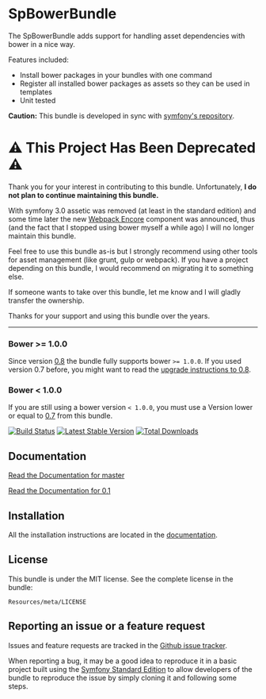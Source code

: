 SpBowerBundle
=============

The SpBowerBundle adds support for handling asset dependencies with bower in a nice way.

Features included:

- Install bower packages in your bundles with one command
- Register all installed bower packages as assets so they can be used in templates
- Unit tested

**Caution:** This bundle is developed in sync with [symfony's repository](https://github.com/symfony/symfony).

:warning: This Project Has Been Deprecated :warning:
====================================================

Thank you for your interest in contributing to this bundle. Unfortunately, **I
do not plan to continue maintaining this bundle.**

With symfony 3.0 assetic was removed (at least in the standard edition) and some time 
later the new [Webpack Encore](https://github.com/symfony/webpack-encore) 
component was announced, thus (and the fact that I stopped using bower myself a while ago)
I will no longer maintain this bundle.

Feel free to use this bundle as-is but I strongly recommend using other tools
for asset management (like grunt, gulp or webpack). If you have a project depending on this 
bundle, I would recommend on migrating it to something else.

If someone wants to take over this bundle, let me know and I will gladly transfer the 
ownership.

Thanks for your support and using this bundle over the years.

---

### Bower >= 1.0.0

Since version [0.8](https://github.com/Spea/SpBowerBundle/releases/tag/v0.8) the bundle fully supports bower `>= 1.0.0`.
If you used version 0.7 before, you might want to read the [upgrade instructions to 0.8](Upgrade.md#07-to-08).

### Bower < 1.0.0

If you are still using a bower version `< 1.0.0`, you must use a Version lower or equal to
[0.7](https://github.com/Spea/SpBowerBundle/releases/tag/v0.7) from this bundle.

[![Build Status](https://secure.travis-ci.org/Spea/SpBowerBundle.png?branch=master)](https://travis-ci.org/Spea/SpBowerBundle) [![Latest Stable Version](https://poser.pugx.org/sp/bower-bundle/v/stable.png)](https://packagist.org/packages/sp/bower-bundle) [![Total Downloads](https://poser.pugx.org/sp/bower-bundle/downloads.png)](https://packagist.org/packages/sp/bower-bundle)

Documentation
-------------

[Read the Documentation for master](https://github.com/Spea/SpBowerBundle/blob/master/Resources/doc/index.md)

[Read the Documentation for 0.1](https://github.com/Spea/SpBowerBundle/blob/v0.1/Resources/doc/index.md)

Installation
------------

All the installation instructions are located in the [documentation](https://github.com/Spea/SpBowerBundle/blob/master/Resources/doc/index.md).

License
-------

This bundle is under the MIT license. See the complete license in the bundle:

    Resources/meta/LICENSE

Reporting an issue or a feature request
---------------------------------------

Issues and feature requests are tracked in the [Github issue tracker](https://github.com/Spea/SpBowerBundle/issues).

When reporting a bug, it may be a good idea to reproduce it in a basic project
built using the [Symfony Standard Edition](https://github.com/symfony/symfony-standard)
to allow developers of the bundle to reproduce the issue by simply cloning it
and following some steps.
